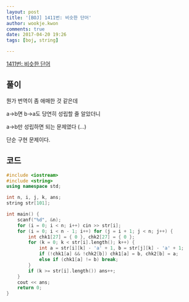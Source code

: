 ```yaml
---
layout: post
title: '[BOJ] 1411번: 비슷한 단어'
author: wookje.kwon
comments: true
date: 2017-04-20 19:26
tags: [boj, string]

---
```


[1411번: 비슷한 단어](https://www.acmicpc.net/problem/1411)

## 풀이

뭔가 번역이 좀 애매한 것 같은데

a->b면 b->a도 당연히 성립할 줄 알았더니

a->b만 성립하면 되는 문제였다 (...)

단순 구현 문제이다.

## 코드

```cpp
#include <iostream>
#include <string>
using namespace std;

int n, i, j, k, ans;
string str[101];

int main() {
	scanf("%d", &n);
	for (i = 0; i < n; i++) cin >> str[i];
	for (i = 0; i < n - 1; i++) for (j = i + 1; j < n; j++) {
		int chk1[27] = { 0 }, chk2[27] = { 0 };
		for (k = 0; k < str[i].length(); k++) {
			int a = str[i][k] - 'a' + 1, b = str[j][k] - 'a' + 1;
			if (!chk1[a] && !chk2[b]) chk1[a] = b, chk2[b] = a;
			else if (chk1[a] != b) break;
		}
		if (k >= str[i].length()) ans++;
	}
	cout << ans;
	return 0;
}


```
